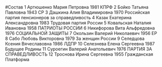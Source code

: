 #Состав
1 Артюшенко Мария Петровна 1981 КПРФ
2 Бойко Татьяна Павловна 1943 СР
3 Дашкина Алия Владимировна 1970 Российская партия пенсионеров за справедливость
4 Казак Екатерина Александровна 1983 Трудовая партия России
5 Ковальская Наталия Ивановна 1958 ПАТРИОТЫ РОССИИ
6 Никифорова Вита Альфредовна 1976 СОЦИАЛЬНОЙ ЗАЩИТЫ
7 Окользин Валерий Николаевич 1956 ЕР
8 Сабо Любовь Викторовна 1979 За женщин России
9 Селедцова Ксения Вячеславовна 1986 ЛДПР
10 Селезнева Елена Сергеевна 1987 Будущее Родины
11 Суроегин Валерий Анатольевич 1976 ПАРТИЯ ЗА СПРАВЕДЛИВОСТЬ
12 Троснова Ирина Сергеевна 1955 Гражданская Платформа
